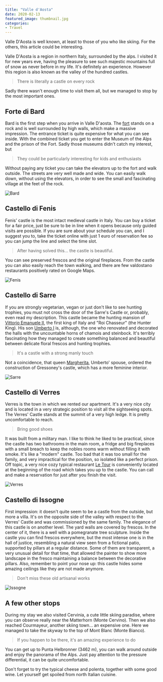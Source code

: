 ```yaml
---
title: "Valle d'Aosta"
date: 2020-02-13
featured_image: thumbnail.jpg
categories:
- Travel
---
```

Valle D'Aosta is well known, at least to those of you who like skiing. For the others, this article could be interesting.

Valle D'Aosta is a region in northern Italy, surrounded by the alps. I visited it for new years eve, having the pleasure to see such majestic mountains full of snow as never before in my life. It's definitely an experience. However this region is also known as the valley of the hundred castles.

>There is literally a castle on every rock

Sadly there wasn't enough time to visit them all, but we managed to stop by the most important ones.

## Forte di Bard

Bard is the first step when you arrive in Valle D'aosta. The [fort](https://www.fortedibard.it/en/tickets-prices/) stands on a rock and is well surrounded by high walls, which make a massive impression. The entrance ticket is quite expensive for what you can see inside. With the combined ticket you get to enter the Museum of the Alps and the prison of the Fort. Sadly those museums didn't catch my interest, but

>They could be particularly interesting for kids and enthusiasts

Without paying any ticket you can take the elevators up to the fort and walk outside. The streets are very well made and wide. You can easily walk down, without using the elevators, in order to see the small and fascinating village at the feet of the rock.

![Bard](bard.jpg)

## Castello di Fenis

Fenis' castle is the most intact medieval castle in Italy. You can buy a ticket for a fair price, just be sure to be in line when it opens because only guided visits are possible. If you are sure about your schedule you can, and I suggest you to, take the ticket online with just 1 euro of reservation fee so you can jump the line and select the time slot.

>After having solved this... the castle is beautiful.

You can see preserved frescos and the original fireplaces. From the castle you can also easily reach the town walking, and there are few valdostano restaurants positively rated on Google Maps.

![Fenis](fenis.jpg)

## Castello di Sarre

If you are strongly vegetarian, vegan or just don't like to see hunting trophies, you must not cross the door of the Sarre's Castle or, probably, even read my description.
This castle became the hunting mansion of [Vittorio Emanuele II](https://en.wikipedia.org/wiki/Victor_Emmanuel_II_of_Italy), the first king of Italy and "Roi Chasseur" (the Hunter King). His son [Umberto I](https://en.wikipedia.org/wiki/Umberto_I_of_Italy) is, although, the one who renovated and decorated the halls with the uncountable horns of chamois and steinbock. It's terribly fascinating how they managed to create something balanced and beautiful between delicate floral frescos and hunting trophies.

>It's a castle with a strong manly touch

Not a coincidence, that queen [Margherita](https://en.wikipedia.org/wiki/Margherita_of_Savoy), Umberto' spouse, ordered the construction of Gressoney's castle, which has a more feminine interior.

![Sarre](sarre.jpg)

## Castello di Verres

Verres is the town in which we rented our apartment. It's a very nice city and is located in a very strategic position to visit all the sightseeing spots. The Verres' Castle stands at the summit of a very high ledge. It is pretty uncomfortable to reach.

>Bring good shoes

It was built from a military man. I like to think he liked to be practical, since the castle has two bathrooms in the main room, a fridge and big fireplaces with a small breach to keep the nobles rooms warm without filling it with smoke. It's like a "modern" castle. Too bad that it was too small for the family, and very impractical for the position, so isolated like a perfect prison.
Off topic, a very nice cozy typical restaurant [Le Tour](https://www.google.com/maps/place/La+Tour/@45.6688528,7.6967417,15z/data=!4m5!3m4!1s0x0:0x17840295a2727990!8m2!3d45.6688528!4d7.6967417) is conveniently located at the beginning of the road which takes you up to the castle. You can call and make a reservation for just after you finish the visit.

![Verres](verres.jpg)

## Castello di Issogne

First impression: it doesn't quite seem to be a castle from the outside, but more a villa. It's on the opposite side of the valley with respect to the Verres' Castle and was commissioned by the same family. The elegance of this castle is on another level. The yard walls are covered by frescos. In the center of it, there is a well with a pomegranate tree sculpture.
Inside the castle you can find frescos everywhere, but the most intense one is in the hall of justice, resembling a natural view seen from a fictional patio, supported by pillars at a regular distance. Some of them are transparent, a very unusual detail for that time, that allowed the painter to show more landscape in the fresco maintaining a balance between the decorative pillars. Also, remember to point your nose up: this castle hides some amazing ceilings like they are not made anymore.

>Don't miss these old artisanal works

![Issogne](issogne.jpg)

## A few other stops

During my stay we also visited Cervinia, a cute little skiing paradise, where you can observe really near the Matterhorn (Monte Cervino). Then we also reached Courmayeur, another skiing town... an expensive one. Here we managed to take the skyway to the top of Mont Blanc (Monte Bianco).

>If you happen to be there, it's an amazing experience to do

You can get up to Punta Helbronner (3462 m), you can walk around outside and enjoy the panorama of the Alps. Just pay attention to the pressure differential, it can be quite uncomfortable.

Don't forget to try the typical cheese and polenta, together with some good wine. Let yourself get spoiled from north Italian cuisine.  
